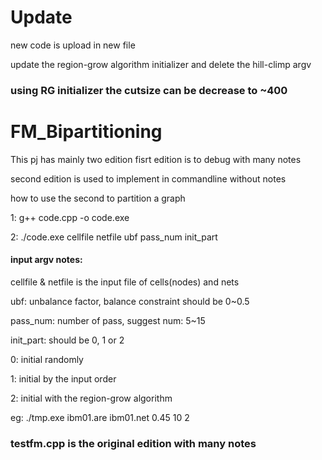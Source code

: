 # Update
new code is upload in new file

update the region-grow algorithm initializer and delete the hill-climp argv

### using RG initializer the cutsize can be decrease to ~400

# FM_Bipartitioning
This pj has mainly two edition
fisrt edition is to debug with many notes

second edition is used to implement in commandline without notes

how to use the second to partition a graph

1: g++ code.cpp -o code.exe

2: ./code.exe cellfile netfile ubf pass_num init_part

#### input argv notes:
cellfile & netfile is the input file of cells(nodes) and nets

ubf: unbalance factor, balance constraint should be 0~0.5

pass_num: number of pass, suggest num: 5~15

init_part: should be 0, 1 or 2

  0: initial randomly
  
  1: initial by the input order
  
  2: initial with the region-grow algorithm

eg: ./tmp.exe ibm01.are ibm01.net 0.45 10 2

### testfm.cpp is the original edition with many notes
